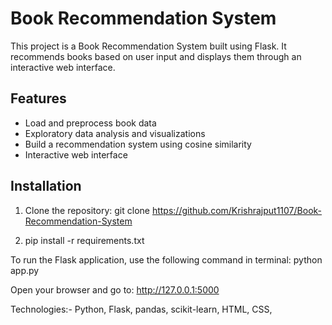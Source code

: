 # Book Recommendation System

This project is a Book Recommendation System built using Flask. It recommends books based on user input and displays them through an interactive web interface.

## Features
- Load and preprocess book data
- Exploratory data analysis and visualizations
- Build a recommendation system using cosine similarity
- Interactive web interface

## Installation
1. Clone the repository:
   git clone https://github.com/Krishrajput1107/Book-Recommendation-System

2. pip install -r requirements.txt

To run the Flask application, use the following command in terminal:
python app.py

Open your browser and go to:
http://127.0.0.1:5000


Technologies:-
Python, 
Flask, 
pandas, 
scikit-learn, 
HTML, 
CSS,  

